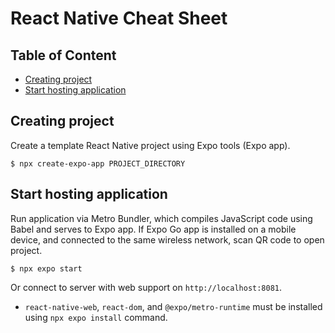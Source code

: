 # React Native Cheat Sheet <!-- omit in toc -->

## Table of Content <!-- omit in toc -->
- [Creating project](#creating-project)
- [Start hosting application](#start-hosting-application)

## Creating project
Create a template React Native project using Expo tools (Expo app).
```
$ npx create-expo-app PROJECT_DIRECTORY
```

## Start hosting application
Run application via Metro Bundler, which compiles JavaScript code using Babel and serves to Expo app. If Expo Go app is installed on a mobile device, and connected to the same wireless network, scan QR code to open project.
```
$ npx expo start
```

Or connect to server with web support on `http://localhost:8081`.
- `react-native-web`, `react-dom`, and `@expo/metro-runtime` must be installed using `npx expo install` command.
